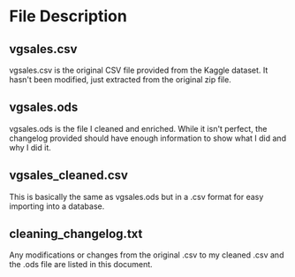 # File Description

## vgsales.csv
vgsales.csv is the original CSV file provided from the Kaggle dataset. It hasn't been modified, just extracted from the original zip file.

## vgsales.ods
vgsales.ods is the file I cleaned and enriched. While it isn't perfect, the changelog provided should have enough information to show what I did and why I did it.

## vgsales_cleaned.csv
This is basically the same as vgsales.ods but in a .csv format for easy importing into a database.

## cleaning_changelog.txt
Any modifications or changes from the original .csv to my cleaned .csv and the .ods file are listed in this document.